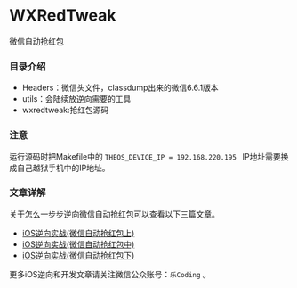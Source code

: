 # WXRedTweak
微信自动抢红包

### 目录介绍
- Headers：微信头文件，classdump出来的微信6.6.1版本
- utils：会陆续放逆向需要的工具
- wxredtweak:抢红包源码

### 注意
运行源码时把Makefile中的 `THEOS_DEVICE_IP = 192.168.220.195 ` IP地址需要换成自己越狱手机中的IP地址。



### 文章详解
关于怎么一步步逆向微信自动抢红包可以查看以下三篇文章。

- [iOS逆向实战(微信自动抢红包上)](https://github.com/Lves/WXRedTweak/blob/master/Articles/%E5%BE%AE%E4%BF%A1%E6%8A%A2%E7%BA%A2%E5%8C%85%E4%B8%8A.md)
- [iOS逆向实战(微信自动抢红包中)](https://github.com/Lves/WXRedTweak/blob/master/Articles/%E5%BE%AE%E4%BF%A1%E6%8A%A2%E7%BA%A2%E5%8C%85%E4%B8%AD.md)
- [iOS逆向实战(微信自动抢红包下)](https://github.com/Lves/WXRedTweak/blob/master/Articles/%E5%BE%AE%E4%BF%A1%E6%8A%A2%E7%BA%A2%E5%8C%85%E4%B8%8B.md)

 更多iOS逆向和开发文章请关注微信公众账号：`乐Coding` 。
